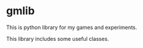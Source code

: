 # gmlib
 This is python library for my games and experiments.
 
 This library includes some useful classes.
